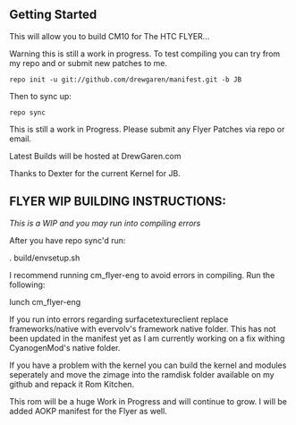 Getting Started
---------------
This will allow you to build CM10 for The HTC FLYER... 

Warning this is still a work in progress. To test compiling you can try from my repo and or submit new patches to me.

    repo init -u git://github.com/drewgaren/manifest.git -b JB

Then to sync up:

    repo sync


This is still a work in Progress. Please submit any Flyer Patches via repo or email.

Latest Builds will be hosted at DrewGaren.com

Thanks to Dexter for the current Kernel for JB.

FLYER WIP BUILDING INSTRUCTIONS:
--------------------------------

*This is a WIP and you may run into compiling errors*

After you have repo sync'd run:

. build/envsetup.sh

I recommend running cm_flyer-eng to avoid errors in compiling. 
Run the following:

lunch cm_flyer-eng

If you run into errors regarding surfacetextureclient replace frameworks/native with evervolv's framework native folder. 
This has not been updated in the manifest yet as I am currently working on a fix withing CyanogenMod's native folder.

If you have a problem with the kernel you can build the kernel and modules seperately and move the zimage into the ramdisk 
folder available on my github and repack it Rom Kitchen.

This rom will be a huge Work in Progress and will continue to grow. I will be added AOKP manifest for the Flyer as well.




